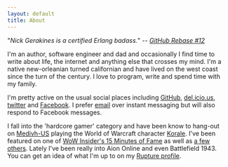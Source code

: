 ```yaml
---
layout: default
title: About
---
```


"<i>Nick Gerakines is a certified Erlang badass.</i>" -- <cite><a href="http://github.com/blog/321-github-rebase-12">GitHub Rebase #12</a></cite>

I'm an author, software engineer and dad and occasionally I find time to write about life, the internet and anything else that crosses my mind. I'm a native new-orleanian turned californian and have lived on the west coast since the turn of the century. I love to program, write and spend time with my family.

I'm pretty active on the usual social places including [GitHub](http://github.com/ngerakines), [del.icio.us](http://del.icio.us/snipersock/), [twitter](http://twitter.com/ngerakines) and  [Facebook](http://www.facebook.com/ngerakines). I prefer [email](mailto:nick@gerakines.net) over instant messaging but will also respond to Facebook messages.

I fall into the 'hardcore gamer' category and have been know to hang-out on [Medivh-US](http://apps.facebook.com/iplaywow/realm/Medivh-US) playing the World of Warcraft character [Korale](http://apps.facebook.com/iplaywow/character/Medivh-US/Korale). I've been featured on one of [WoW Insider's 15 Minutes of Fame](http://www.wowinsider.com/2009/02/04/15-minutes-of-fame-i-play-wow-for-facebook/) as well as [a few](http://www.wowinsider.com/2008/07/08/i-play-wow-on-facebook/) [others](http://www.wowinsider.com/2009/01/16/i-play-wow-facebook-app-reaches-100-000-users/). Lately I've been really into Aion Online and even Battlefield 1943. You can get an idea of what I'm up to on my [Rupture profile](http://www.rupture.com/ngerakines).
